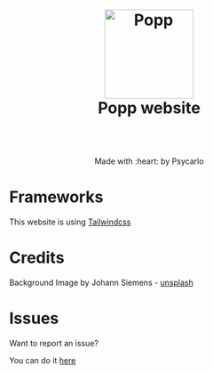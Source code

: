 <h1 align="center">
  <img src="https://i.imgur.com/0Rk1JZr.png" alt="Popp" width="160">
  <br>
  Popp website
  <br>
  <br>
</h1>

<p align="center">
  <br>
  Made with :heart: by Psycarlo
  <br>
</p>

# Frameworks

This website is using [Tailwindcss](https://tailwindcss.com/)

# Credits

Background Image by Johann Siemens - [unsplash](https://unsplash.com/photos/EPy0gBJzzZU)

# Issues

Want to report an issue?

You can do it [here](https://github.com/Psycarlo/popp-website/issues)
